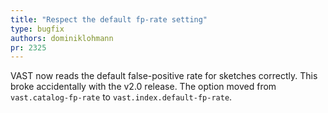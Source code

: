 ```yaml
---
title: "Respect the default fp-rate setting"
type: bugfix
authors: dominiklohmann
pr: 2325
---
```


VAST now reads the default false-positive rate for sketches correctly. This
broke accidentally with the v2.0 release. The option moved from
`vast.catalog-fp-rate` to `vast.index.default-fp-rate`.
